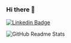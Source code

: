 ### Hi there 👋

<!--
**tesla-cat/tesla-cat** is a ✨ _special_ ✨ repository because its `README.md` (this file) appears on your GitHub profile.

Here are some ideas to get you started:

- 🔭 I’m currently working on ...
- 🌱 I’m currently learning ...
- 👯 I’m looking to collaborate on ...
- 🤔 I’m looking for help with ...
- 💬 Ask me about ...
- 📫 How to reach me: ...
- 😄 Pronouns: ...
- ⚡ Fun fact: ...
-->

[![Linkedin Badge][Linkedin-Badge]][Linkedin-Link]

![GitHub Readme Stats][ReadmeStats-Image]

[Linkedin-Badge]: https://img.shields.io/badge/-@Ruiqi_Ding-%230077B5?style=flat-square&logo=linkedin&logoColor=white "Linkedin Badge"
[Linkedin-Link]: https://www.linkedin.com/in/ruiqi-ding-285a70206 "Linkedin Link"

[ReadmeStats-Image]: https://github-readme-stats.vercel.app/api?username=tesla-cat&show_icons=true&bg_color=ffffff "GitHub Readme Stats"
